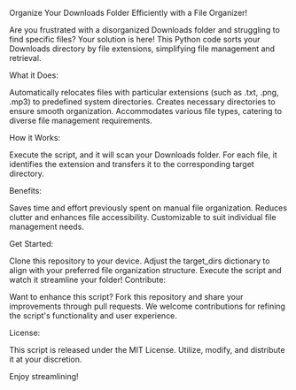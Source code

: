 Organize Your Downloads Folder Efficiently with a File Organizer!

Are you frustrated with a disorganized Downloads folder and struggling to find specific files? Your solution is here! This Python code sorts your Downloads directory by file extensions, simplifying file management and retrieval.

What it Does:

Automatically relocates files with particular extensions (such as .txt, .png, .mp3) to predefined system directories.
Creates necessary directories to ensure smooth organization.
Accommodates various file types, catering to diverse file management requirements.

How it Works:

Execute the script, and it will scan your Downloads folder.
For each file, it identifies the extension and transfers it to the corresponding target directory.

Benefits:

Saves time and effort previously spent on manual file organization.
Reduces clutter and enhances file accessibility.
Customizable to suit individual file management needs.

Get Started:

Clone this repository to your device.
Adjust the target_dirs dictionary to align with your preferred file organization structure.
Execute the script and watch it streamline your folder!
Contribute:

Want to enhance this script? Fork this repository and share your improvements through pull requests. We welcome contributions for refining the script's functionality and user experience.

License:

This script is released under the MIT License. Utilize, modify, and distribute it at your discretion.

Enjoy streamlining!

